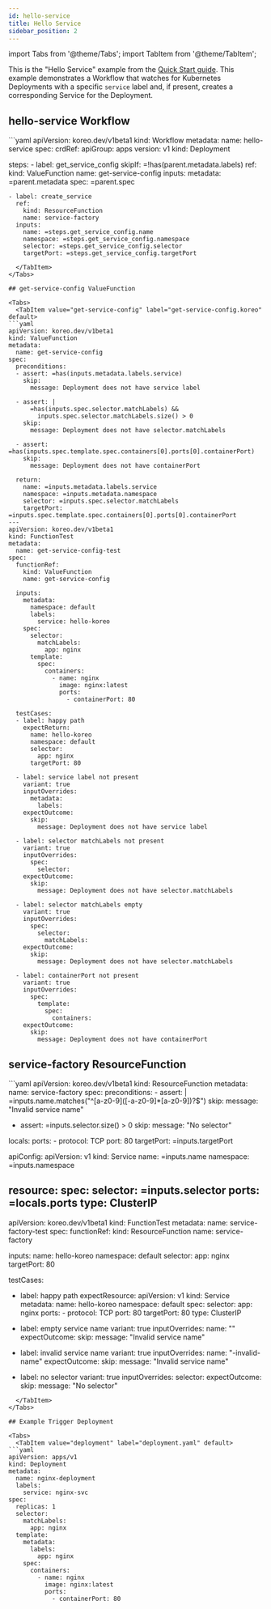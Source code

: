 ```yaml
---
id: hello-service
title: Hello Service
sidebar_position: 2
---
```


import Tabs from '@theme/Tabs';
import TabItem from '@theme/TabItem';

This is the "Hello Service" example from the [Quick Start guide](../../getting-started/quick-start.md#hello-service).
This example demonstrates a Workflow that watches for Kubernetes Deployments
with a specific `service` label and, if present, creates a corresponding
Service for the Deployment.

## hello-service Workflow

<Tabs>
  <TabItem value="hello-service" label="hello-service.koreo" default>
```yaml
apiVersion: koreo.dev/v1beta1
kind: Workflow
metadata:
  name: hello-service
spec:
  crdRef:
    apiGroup: apps
    version: v1
    kind: Deployment

  steps:
    - label: get_service_config
      skipIf: =!has(parent.metadata.labels)
      ref:
        kind: ValueFunction
        name: get-service-config
      inputs:
        metadata: =parent.metadata
        spec: =parent.spec
        
    - label: create_service
      ref:
        kind: ResourceFunction
        name: service-factory
      inputs:
        name: =steps.get_service_config.name
        namespace: =steps.get_service_config.namespace
        selector: =steps.get_service_config.selector
        targetPort: =steps.get_service_config.targetPort
```
  </TabItem>
</Tabs>

## get-service-config ValueFunction

<Tabs>
  <TabItem value="get-service-config" label="get-service-config.koreo" default>
```yaml
apiVersion: koreo.dev/v1beta1
kind: ValueFunction
metadata:
  name: get-service-config
spec:
  preconditions:
  - assert: =has(inputs.metadata.labels.service)
    skip:
      message: Deployment does not have service label

  - assert: |
      =has(inputs.spec.selector.matchLabels) &&
        inputs.spec.selector.matchLabels.size() > 0
    skip:
      message: Deployment does not have selector.matchLabels

  - assert: =has(inputs.spec.template.spec.containers[0].ports[0].containerPort)
    skip:
      message: Deployment does not have containerPort

  return:
    name: =inputs.metadata.labels.service
    namespace: =inputs.metadata.namespace
    selector: =inputs.spec.selector.matchLabels
    targetPort: =inputs.spec.template.spec.containers[0].ports[0].containerPort
---
apiVersion: koreo.dev/v1beta1
kind: FunctionTest
metadata:
  name: get-service-config-test
spec:
  functionRef:
    kind: ValueFunction
    name: get-service-config

  inputs:
    metadata:
      namespace: default
      labels:
        service: hello-koreo
    spec:
      selector:
        matchLabels:
          app: nginx
      template:
        spec:
          containers:
            - name: nginx
              image: nginx:latest
              ports:
                - containerPort: 80
  
  testCases:
  - label: happy path
    expectReturn:
      name: hello-koreo
      namespace: default
      selector:
        app: nginx
      targetPort: 80

  - label: service label not present
    variant: true
    inputOverrides:
      metadata:
        labels:
    expectOutcome:
      skip:
        message: Deployment does not have service label

  - label: selector matchLabels not present
    variant: true
    inputOverrides:
      spec:
        selector:
    expectOutcome:
      skip:
        message: Deployment does not have selector.matchLabels

  - label: selector matchLabels empty
    variant: true
    inputOverrides:
      spec:
        selector:
          matchLabels:
    expectOutcome:
      skip:
        message: Deployment does not have selector.matchLabels

  - label: containerPort not present
    variant: true
    inputOverrides:
      spec:
        template:
          spec:
            containers:
    expectOutcome:
      skip:
        message: Deployment does not have containerPort
```
  </TabItem>
</Tabs>

## service-factory ResourceFunction

<Tabs>
  <TabItem value="service-factory" label="service-factory.koreo" default>
```yaml
apiVersion: koreo.dev/v1beta1
kind: ResourceFunction
metadata:
  name: service-factory
spec:
  preconditions:
  - assert: |
      =inputs.name.matches("^[a-z0-9]([-a-z0-9]*[a-z0-9])?$")
    skip:
      message: "Invalid service name"

  - assert: =inputs.selector.size() > 0
    skip:
      message: "No selector"

  locals:
    ports:
      - protocol: TCP
        port: 80
        targetPort: =inputs.targetPort

  apiConfig:
    apiVersion: v1
    kind: Service
    name: =inputs.name
    namespace: =inputs.namespace

  resource:
    spec:
      selector: =inputs.selector
      ports: =locals.ports
      type: ClusterIP
---
apiVersion: koreo.dev/v1beta1
kind: FunctionTest
metadata:
  name: service-factory-test
spec:
  functionRef:
    kind: ResourceFunction
    name: service-factory

  inputs:
    name: hello-koreo
    namespace: default
    selector:
      app: nginx
    targetPort: 80

  testCases:
  - label: happy path
    expectResource:
      apiVersion: v1
      kind: Service
      metadata:
        name: hello-koreo
        namespace: default
      spec:
        selector:
          app: nginx
        ports:
          - protocol: TCP
            port: 80
            targetPort: 80
        type: ClusterIP

  - label: empty service name
    variant: true
    inputOverrides:
      name: ""
    expectOutcome:
      skip:
        message: "Invalid service name"

  - label: invalid service name
    variant: true
    inputOverrides:
      name: "-invalid-name"
    expectOutcome:
      skip:
        message: "Invalid service name"

  - label: no selector
    variant: true
    inputOverrides:
      selector:
    expectOutcome:
      skip:
        message: "No selector"
```
  </TabItem>
</Tabs>

## Example Trigger Deployment

<Tabs>
  <TabItem value="deployment" label="deployment.yaml" default>
```yaml
apiVersion: apps/v1
kind: Deployment
metadata:
  name: nginx-deployment
  labels:
    service: nginx-svc
spec:
  replicas: 1
  selector:
    matchLabels:
      app: nginx
  template:
    metadata:
      labels:
        app: nginx
    spec:
      containers:
        - name: nginx
          image: nginx:latest
          ports:
            - containerPort: 80
```
  </TabItem>
</Tabs>
